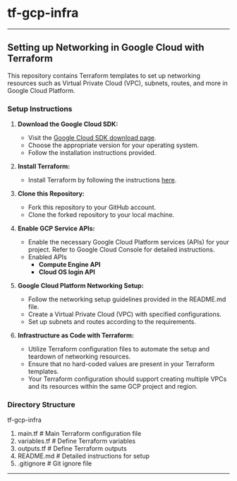 # tf-gcp-infra
<hr>

## Setting up Networking in Google Cloud with Terraform

This repository contains Terraform templates to set up networking resources such as Virtual Private Cloud (VPC), subnets, routes, and more in Google Cloud Platform.

### Setup Instructions

1. **Download the Google Cloud SDK:**
   - Visit the [Google Cloud SDK download page](https://cloud.google.com/sdk/docs/install).
   - Choose the appropriate version for your operating system.
   - Follow the installation instructions provided.

2. **Install Terraform:**
   - Install Terraform by following the instructions [here](https://learn.hashicorp.com/tutorials/terraform/install-cli).

3. **Clone this Repository:**
   - Fork this repository to your GitHub account.
   - Clone the forked repository to your local machine.

4. **Enable GCP Service APIs:**
   - Enable the necessary Google Cloud Platform services (APIs) for your project. Refer to Google Cloud Console for detailed instructions.
   - Enabled APIs 
        - **Compute Engine API**
        - **Cloud OS login API**

5. **Google Cloud Platform Networking Setup:**
   - Follow the networking setup guidelines provided in the README.md file.
   - Create a Virtual Private Cloud (VPC) with specified configurations.
   - Set up subnets and routes according to the requirements.

6. **Infrastructure as Code with Terraform:**
   - Utilize Terraform configuration files to automate the setup and teardown of networking resources.
   - Ensure that no hard-coded values are present in your Terraform templates.
   - Your Terraform configuration should support creating multiple VPCs and its resources within the same GCP project and region.

### Directory Structure

tf-gcp-infra
1. main.tf # Main Terraform configuration file
2. variables.tf # Define Terraform variables
3. outputs.tf # Define Terraform outputs
4. README.md # Detailed instructions for setup
5. .gitignore # Git ignore file

<hr>
